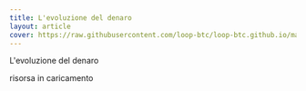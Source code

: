 ```yaml
---
title: L'evoluzione del denaro
layout: article
cover: https://raw.githubusercontent.com/loop-btc/loop-btc.github.io/master/assets/images/cover-anil-evoluzione-del-denaro.jpg
---
```


L'evoluzione del denaro

<!--more-->

risorsa in caricamento